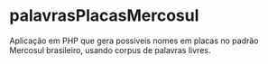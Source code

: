 # palavrasPlacasMercosul
 Aplicação em PHP que gera possiveis nomes em placas no padrão Mercosul brasileiro, usando corpus de palavras livres.
